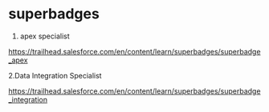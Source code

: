 # superbadges

1. apex specialist

https://trailhead.salesforce.com/en/content/learn/superbadges/superbadge_apex

2.Data Integration Specialist

https://trailhead.salesforce.com/en/content/learn/superbadges/superbadge_integration
